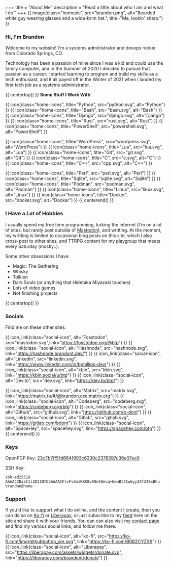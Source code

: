 +++
title = "About Me"
description = "Read a little about who I am and what I do."
+++
{{ image(class="homepic", src="brandon.png", alt="Bearded white guy wearing glasses and a wide-brim hat.", title="Me, lookin' sharp.") }}
### Hi, I'm Brandon
Welcome to my website! I'm a systems administrator and devops rookie from Colorado Springs, CO. 

Technology has been a passion of mine since I was a kid and could use the family computer, and in the Summer of 2020 I decided to pursue that passion as a career. I started learning to program and build my skills as a tech enthusiast, and it all payed off in the Winter of 2021 when I landed my first tech job as a systems administrator.

{{ centertop() }}
**Some Stuff I Work With**

{{ icon(class="home-icons", title="Python", src="python.svg", alt="Python") }}
{{ icon(class="home-icons", title="Bash", src="bash.svg", alt="Bash") }}
{{ icon(class="home-icons", title="Django", src="django.svg", alt="Django") }}
{{ icon(class="home-icons", title="Rust", src="rust.svg", alt="Rust") }}
{{ icon(class="home-icons", title="PowerShell", src="powershell.svg", alt="PowerShell") }}

{{ icon(class="home-icons", title="WordPress", src="wordpress.svg", alt="WordPress") }}
{{ icon(class="home-icons", title="Lua", src="lua.svg", alt="Lua") }}
{{ icon(class="home-icons", title="Git", src="git.svg", alt="Git") }}
{{ icon(class="home-icons", title="C", src="c.svg", alt="C") }}
{{ icon(class="home-icons", title="C++", src="cpp.svg", alt="C++") }}

{{ icon(class="home-icons", title="Perl", src="perl.svg", alt="Perl") }}
{{ icon(class="home-icons", title="Sqlite", src="sqlite.svg", alt="Sqlite") }}
{{ icon(class="home-icons", title="Podman", src="podman.svg", alt="Podman") }}
{{ icon(class="home-icons", title="Linux", src="linux.svg", alt="Linux") }}
{{ icon(class="home-icons", title="Docker", src="docker.svg", alt="Docker") }}
{{ centerend() }}

### I Have a _Lot_ of Hobbies
I usually spend my free time programming, lurking the internet (I'm on a lot of sites, but rarely post outside of [Mastodon](https://fosstodon.org/@btp)), and writting. At the moment, my writting is limited to occasional blog posts on this site, which I also cross-post to other sites, and TTRPG content for my playgroup that meets every Saturday (mostly..).

Some other obsessions I have:
- Magic: The Gathering
- Whisky
- Tolkien
- Dark Souls (or anything that Hidetaka Miyazaki touches)
- Lots of video games
- Not finishing projects

{{ centertop() }}
### Socials
Find me on these other sites.

{{ icon_link(class="social-icon", alt="Fosstodon", src="mastodon.svg",link="https://fosstodon.org/@btp") }}
{{ icon_link(class="social-icon", alt="Hashnode", src="hashnode.svg", link="https://hashnode.brandont.dev/") }}
{{ icon_link(class="social-icon", alt="LinkedIn", src="linkedin.svg", link="https://www.linkedin.com/in/bphillips-dev/") }}
{{ icon_link(class="social-icon", alt="kbin", src="kbin.svg", link="https://kbin.social/u/btp") }}
{{ icon_link(class="social-icon", alt="Dev.to", src="dev.svg", link="https://dev.to/btp/") }}

{{ icon_link(class="social-icon", alt="Matrix", src="matrix.svg", link="https://matrix.to/#/@brandon.exe:matrix.org") }}
{{ icon_link(class="social-icon", alt="Codeberg", src="codeberg.svg", link="https://codeberg.org/btp") }}
{{ icon_link(class="social-icon", alt="Github", src="github.svg", link="https://github.com/b-dont") }}
{{ icon_link(class="social-icon", alt="Gitlab", src="gitlab.svg", link="https://gitlab.com/bdont") }}
{{ icon_link(class="social-icon", alt="SpaceHey", src="spacehey.svg", link="https://spacehey.com/btp") }}
{{ centerend() }}

### Keys
OpenPGP Key: [23c7b7ff51d664f993c6330c2378397c36e07ee9](https://keys.openpgp.org/search?q=btp%40brandont.dev)

SSH Key: 
```
ssh-ed25519 AAAAC3NzaC1lZDI1NTE5AAAAIFlvFvSmzR8K8vR0n50evq+EwoBt4Iw6yyZXfZ49xBhu brandon@home
```

### Support
If you'd like to support what I do online, and the content I create, then you can do so on [Ko-fi](https://ko-fi.com/brandont) or [Liberapay](https://liberapay.com/brandont/), or just subscribe to my [feed](https://brandont.dev/atom.xml) here on the site and share it with your friends. You can can also visit my [contact page](https://brandont.dev/contact) and find my various social links, and follow me there. 

{{ icon_link(class="social-icon", alt="ko-fi", src="https://ko-fi.com/img/githubbutton_sm.svg", link="https://ko-fi.com/B0B2CYZX9") }}
{{ icon_link(class="social-icon", alt="Liberapay", src="https://liberapay.com/assets/widgets/donate.svg", link="https://liberapay.com/brandont/donate") }}
